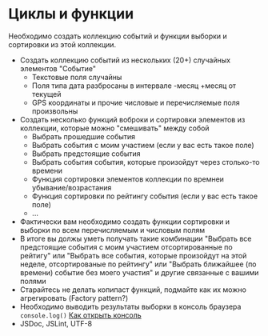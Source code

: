 # Циклы и функции

Необходимо создать коллекцию событий и функции выборки и сортировки из этой коллекции.

  * Создать коллекцию событий из нескольких (20+) случайных элементов "Событие"
    * Текстовые поля случайны
    * Поля типа дата разбросаны в интервале -месяц +месяц от текущей
    * GPS координаты и прочие числовые и перечисляемые поля произвольны
  * Создать несколько функций воброки и сортировки элементов из коллекции, которые можно "смешивать" между собой
    * Выбрать прошедшие события
    * Выбрать события с моим участием (если у вас есть такое поле)
    * Выбрать предстоящие события
    * Выбрать события события, которые произойдут через столько-то времени
    * Функция сортировки элементов коллекции по времнеи убывание/возрастания
    * Функция сортировки по рейтингу события (если у вас есть такое поле)
    * ...
  * Фактически вам необходимо создать функции сортировки и выборки по всем перечисляемым и числовым полям
  * В итоге вы должы уметь получать такие комбинации
  "Выбрать все предстоящие события с моим участием отсортированные по рейтигу"
  или "Выбрать все события, которые произойдут на этой неделе, отсортированые по рейтингу"
  или "Выбрать ближайшее (по времени) событие без моего участия"
  и другие связанные с вашими полями
  * Старайтесь не делать копипаст функций, подмайте как их можно агрегировать (Factory pattern?)
  * Необходимо выводить результаты выборки в консоль браузера `console.log()`
  [Как открыть консоль](http://webmasters.stackexchange.com/questions/8525/how-to-open-the-javascript-console-in-different-browsers)
  * JSDoc, JSLint, UTF-8
